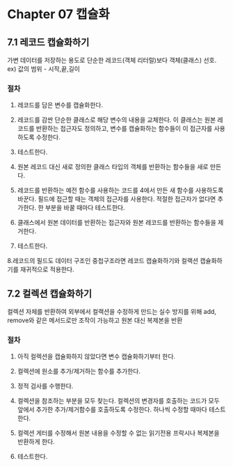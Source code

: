 # Chapter 07 캡슐화

## 7.1 레코드 캡슐화하기

가변 데이터를 저장하는 용도로 단순한 레코드(객체 리터럴)보다 객체(클래스) 선호. ex) 값의 범위 - 시작,끝,길이

### 절차

1. 레코드를 담은 변수를 캡슐화한다.

2. 레코드를 감싼 단순한 클래스로 해당 변수의 내용을 교체한다. 이 클래스는 원본 레코드를 반환하는 접근자도 정의하고, 변수를 캡슐화하는 함수들이 이 접근자를 사용하도록 수정한다.

3. 테스트한다.

4. 원본 레코드 대신 새로 정의한 클래스 타입의 객체를 반환하는 함수들을 새로 만든다.

5. 레코드를 반환하는 예전 함수를 사용하는 코드를 4에서 만든 새 함수를 사용하도록 바꾼다. 필드에 접근할 때는 객체의 접근자를 사용한다. 적절한 접근자가 없다면 추가한다. 한 부분을 바꿀 때마다 테스트한다.

6. 클래스에서 원본 데이터를 반환하는 접근자와 원본 레코드를 반환하는 함수들을 제거한다.

7. 테스트한다.

8.레코드의 필드도 데이터 구조인 중첩구조라면 레코드 캡슐화하기와 컬랙션 캡슐화하기를 재귀적으로 적용한다.

## 7.2 컬렉션 캡슐화하기

컬렉션 자체를 반환하여 외부에서 컬랙션을 수정하게 만드는 실수 방지를 위해 add, remove와 같은 메서드로만 조작이 가능하고 원본 대신 복제본을 반환

### 절차

1. 아직 컬렉션을 캡슐화하지 않았다면 변수 캡슐화하기부터 한다.

2. 컬렉션에 원소를 추가/제거하는 함수를 추가한다.

3. 정적 검사를 수행한다.

4. 컬렉션을 참조하는 부분을 모두 찾는다. 컬렉션의 변경자를 호출하는 코드가 모두 앞에서 추가한 추가/제거함수를 호출하도록 수정한다. 하나씩 수정할 때마다 테스트한다.

5. 컬렉션 게터를 수정해서 원본 내용을 수정할 수 없는 읽기전용 프락시나 복제본을 반환하게 한다.

6. 테스트한다.
